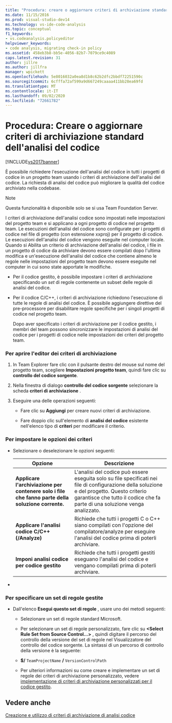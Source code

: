 ```yaml
---
title: "Procedura: creare o aggiornare criteri di archiviazione standard dell'analisi del codice | Microsoft Docs"
ms.date: 11/15/2016
ms.prod: visual-studio-dev14
ms.technology: vs-ide-code-analysis
ms.topic: conceptual
f1_keywords:
- vs.codeanalysis.policyeditor
helpviewer_keywords:
- code analysis, migrating check-in policy
ms.assetid: 458eb3b8-bb5e-4056-82b7-7079ce9c4089
caps.latest.revision: 31
author: jillre
ms.author: jillfra
manager: wpickett
ms.openlocfilehash: 5e8016032a0ea8d1b8c62b2dfc2bbdf72251590c
ms.sourcegitcommit: 6cfffa72af599a9d667249caaaa411bb28ea69fd
ms.translationtype: MT
ms.contentlocale: it-IT
ms.lasthandoff: 09/02/2020
ms.locfileid: "72661782"
---
```

# <a name="how-to-create-or-update-standard-code-analysis-check-in-policies"></a>Procedura: Creare o aggiornare criteri di archiviazione standard dell'analisi del codice
[!INCLUDE[vs2017banner](../includes/vs2017banner.md)]

È possibile richiedere l'esecuzione dell'analisi del codice in tutti i progetti di codice in un progetto team usando i criteri di archiviazione dell'analisi del codice. La richiesta di analisi del codice può migliorare la qualità del codice archiviato nella codebase.

> [!NOTE]
> Questa funzionalità è disponibile solo se si usa Team Foundation Server.

 I criteri di archiviazione dell'analisi codice sono impostati nelle impostazioni del progetto team e si applicano a ogni progetto di codice nel progetto team. Le esecuzioni dell'analisi del codice sono configurate per i progetti di codice nel file di progetto (con estensione xxproj) per il progetto di codice. Le esecuzioni dell'analisi del codice vengono eseguite nel computer locale. Quando si Abilita un criterio di archiviazione dell'analisi del codice, i file in un progetto di codice da archiviare devono essere compilati dopo l'ultima modifica e un'esecuzione dell'analisi del codice che contiene almeno le regole nelle impostazioni del progetto team devono essere eseguite nel computer in cui sono state apportate le modifiche.

- Per il codice gestito, è possibile impostare i criteri di archiviazione specificando un *set* di regole contenente un subset delle regole di analisi del codice.

- Per il codice C/C++, i criteri di archiviazione richiedono l'esecuzione di tutte le regole di analisi del codice. È possibile aggiungere direttive del pre-processore per disabilitare regole specifiche per i singoli progetti di codice nel progetto team.

  Dopo aver specificato i criteri di archiviazione per il codice gestito, i membri del team possono sincronizzare le impostazioni di analisi del codice per i progetti di codice nelle impostazioni dei criteri del progetto team.

### <a name="to-open-the-check-in-policy-editor"></a>Per aprire l'editor dei criteri di archiviazione

1. In Team Explorer fare clic con il pulsante destro del mouse sul nome del progetto team, scegliere **Impostazioni progetto team**, quindi fare clic su **controllo del codice sorgente**.

2. Nella finestra di dialogo **controllo del codice sorgente** selezionare la scheda **criteri di archiviazione** .

3. Eseguire una delle operazioni seguenti:

    - Fare clic su **Aggiungi** per creare nuovi criteri di archiviazione.

    - Fare doppio clic sull'elemento di **analisi del codice** esistente nell'elenco tipo di **criteri** per modificare il criterio.

### <a name="to-set-policy-options"></a>Per impostare le opzioni dei criteri

- Selezionare o deselezionare le opzioni seguenti:

    |Opzione|Descrizione|
    |------------|-----------------|
    |**Applicare l'archiviazione per contenere solo i file che fanno parte della soluzione corrente.**|L'analisi del codice può essere eseguita solo su file specificati nei file di configurazione della soluzione e del progetto. Questo criterio garantisce che tutto il codice che fa parte di una soluzione venga analizzato.|
    |**Applicare l'analisi codice C/C++ (/Analyze)**|Richiede che tutti i progetti C o C++ siano compilati con l'opzione del compilatore/analyze per eseguire l'analisi del codice prima di poterli archiviare.|
    |**Imponi analisi codice per codice gestito**|Richiede che tutti i progetti gestiti eseguano l'analisi del codice e vengano compilati prima di poterli archiviare.|

-

### <a name="to-specify-a-managed-rule-set"></a>Per specificare un set di regole gestite

- Dall'elenco **Esegui questo set di regole** , usare uno dei metodi seguenti:

  - Selezionare un set di regole standard Microsoft.

  - Per selezionare un set di regole personalizzato, fare clic su **\<Select Rule Set from Source Control...>** , quindi digitare il percorso del controllo della versione del set di regole nel Visualizzatore del controllo del codice sorgente. La sintassi di un percorso di controllo della versione è la seguente:

  - **$/** `TeamProjectName` **/** `VersionControlPath`

  - Per ulteriori informazioni su come creare e implementare un set di regole dei criteri di archiviazione personalizzato, vedere [implementazione di criteri di archiviazione personalizzati per il codice gestito](../code-quality/implementing-custom-code-analysis-check-in-policies-for-managed-code.md).

## <a name="see-also"></a>Vedere anche
 [Creazione e utilizzo di criteri di archiviazione di analisi codice](../code-quality/creating-and-using-code-analysis-check-in-policies.md)

